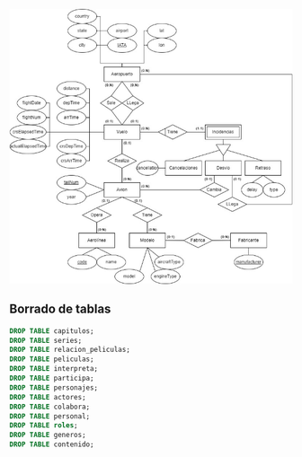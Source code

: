 ![Modelo entidad relación](https://github.com/Hec7or-Uni/bbdd-pr-3/blob/main/assets/entidadRelacion.jpg)

## Borrado de tablas
```sql
DROP TABLE capitulos;
DROP TABLE series;
DROP TABLE relacion_peliculas;
DROP TABLE peliculas;
DROP TABLE interpreta;
DROP TABLE participa;
DROP TABLE personajes;
DROP TABLE actores;
DROP TABLE colabora;
DROP TABLE personal;
DROP TABLE roles;
DROP TABLE generos;
DROP TABLE contenido;
```
